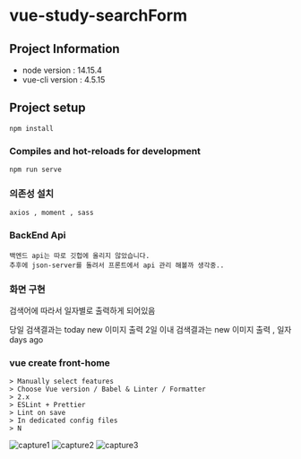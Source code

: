 # vue-study-searchForm

## Project Information
- node version : 14.15.4
- vue-cli version : 4.5.15


## Project setup
```
npm install
```

### Compiles and hot-reloads for development
```
npm run serve
```
### 의존성 설치
```
axios , moment , sass
```

### BackEnd Api
```
백엔드 api는 따로 깃헙에 올리지 않았습니다.
추후에 json-server를 돌려서 프론트에서 api 관리 해볼까 생각중..
```

### 화면 구현

검색어에 따라서 일자별로 출력하게 되어있음 

당일 검색결과는 today new 이미지 출력
2일 이내 검색결과는 new 이미지 출력 , 일자 days ago 

### vue create front-home
```
> Manually select features
> Choose Vue version / Babel & Linter / Formatter
> 2.x
> ESLint + Prettier
> Lint on save
> In dedicated config files
> N
```

![capture1](https://user-images.githubusercontent.com/44596184/161486157-40517757-04f5-463f-96cc-a6ad29889419.png)
![capture2](https://user-images.githubusercontent.com/44596184/161486171-b22575d8-c975-488b-a85d-747997e10b02.png)
![capture3](https://user-images.githubusercontent.com/44596184/161486177-0657385a-7a06-4d6e-9e6f-2d289ed5a9c8.png)

